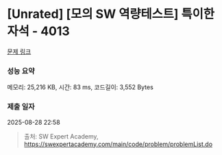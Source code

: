 # [Unrated] [모의 SW 역량테스트] 특이한 자석 - 4013 

[문제 링크](https://swexpertacademy.com/main/code/problem/problemDetail.do?contestProbId=AWIeV9sKkcoDFAVH) 

### 성능 요약

메모리: 25,216 KB, 시간: 83 ms, 코드길이: 3,552 Bytes

### 제출 일자

2025-08-28 22:58



> 출처: SW Expert Academy, https://swexpertacademy.com/main/code/problem/problemList.do